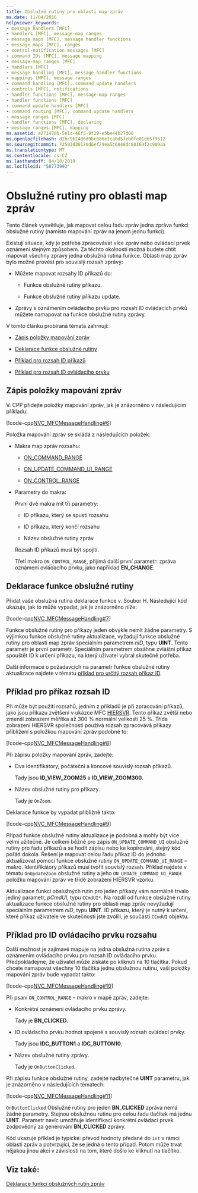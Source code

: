 ```yaml
---
title: Obslužné rutiny pro oblasti map zpráv
ms.date: 11/04/2016
helpviewer_keywords:
- message handlers [MFC]
- handlers [MFC], message-map ranges
- message maps [MFC], message handler functions
- message maps [MFC], ranges
- control-notification messages [MFC]
- command IDs [MFC], message mapping
- message-map ranges [MFC]
- handlers [MFC]
- message handling [MFC], message handler functions
- mappings [MFC], message ranges
- command handling [MFC], command update handlers
- controls [MFC], notifications
- handler functions [MFC], message-map ranges
- handler functions [MFC]
- command update handlers [MFC]
- command routing [MFC], command update handlers
- message ranges [MFC]
- handler functions [MFC], declaring
- message ranges [MFC], mapping
ms.assetid: a271478b-5e1c-46f5-9f29-e5be44b27d08
ms.openlocfilehash: d2bc961486d9bc686e1ca0d5feb0fe01d65f9512
ms.sourcegitcommit: 72583d30170d6ef29ea5c6848dc00169f2c909aa
ms.translationtype: MT
ms.contentlocale: cs-CZ
ms.lasthandoff: 04/18/2019
ms.locfileid: "58773993"
---
```

# <a name="handlers-for-message-map-ranges"></a>Obslužné rutiny pro oblasti map zpráv

Tento článek vysvětluje, jak mapovat celou řadu zpráv jedna zpráva funkci obslužné rutiny (namísto mapování zpráv na jenom jednu funkci).

Existují situace, kdy je potřeba zpracovávat více zpráv nebo ovládací prvek oznámení stejným způsobem. Za těchto okolností možná budete chtít mapovat všechny zprávy jedna obslužná rutina funkce. Oblasti map zpráv bylo možné provést pro souvislý rozsah zprávy:

- Můžete mapovat rozsahy ID příkazů do:

  - Funkce obslužné rutiny příkazu.

  - Funkce obslužné rutiny příkazu update.

- Zprávy s oznámením ovládacího prvku pro rozsah ID ovládacích prvků můžete namapovat na funkce obslužné rutiny zprávy.

V tomto článku probíraná témata zahrnují:

- [Zápis položky mapování zpráv](#_core_writing_the_message.2d.map_entry)

- [Deklarace funkce obslužné rutiny](#_core_declaring_the_handler_function)

- [Příklad pro rozsah ID příkazů](#_core_example_for_a_range_of_command_ids)

- [Příklad pro rozsah ID ovládacího prvku](#_core_example_for_a_range_of_control_ids)

##  <a name="_core_writing_the_message.2d.map_entry"></a> Zápis položky mapování zpráv

V. CPP přidejte položky mapování zpráv, jak je znázorněno v následujícím příkladu:

[!code-cpp[NVC_MFCMessageHandling#6](../mfc/codesnippet/cpp/handlers-for-message-map-ranges_1.cpp)]

Položka mapování zpráv se skládá z následujících položek:

- Makra map zpráv rozsahu:

  - [ON_COMMAND_RANGE](reference/message-map-macros-mfc.md#on_command_range)

  - [ON_UPDATE_COMMAND_UI_RANGE](reference/message-map-macros-mfc.md#on_update_command_ui_range)

  - [ON_CONTROL_RANGE](reference/message-map-macros-mfc.md#on_control_range)

- Parametry do makra:

  První dvě makra mít tři parametry:

  - ID příkazu, který se spustí rozsahu

  - ID příkazu, který končí rozsahu

  - Název obslužné rutiny zpráv

  Rozsah ID příkazů musí být spojití.

  Třetí makro `ON_CONTROL_RANGE`, přijímá další první parametr: zpráva oznámení ovládacího prvku, jako například **EN_CHANGE**.

##  <a name="_core_declaring_the_handler_function"></a> Deklarace funkce obslužné rutiny

Přidat vaše obslužná rutina deklarace funkce v. Soubor H. Následující kód ukazuje, jak to může vypadat, jak je znázorněno níže:

[!code-cpp[NVC_MFCMessageHandling#7](../mfc/codesnippet/cpp/handlers-for-message-map-ranges_2.h)]

Funkce obslužné rutiny pro příkazy jeden obvykle nemít žádné parametry. S výjimkou funkce obslužné rutiny aktualizace, vyžadují funkce obslužné rutiny pro oblasti map zpráv speciálním parametrem *nID*, typu **UINT**. Tento parametr je první parametr. Speciálním parametrem obsáhne zvláštní příkaz spouštět ID k určení příkazu, na který uživatel vybral skutečně potřeba.

Další informace o požadavcích na parametr funkce obslužné rutiny aktualizace najdete v tématu [příklad pro určitý rozsah příkaz ID](#_core_example_for_a_range_of_command_ids).

##  <a name="_core_example_for_a_range_of_command_ids"></a> Příklad pro příkaz rozsah ID

Při může být použití rozsahů, jedním z příkladů je při zpracování příkazů, jako jsou příkazu zvětšení v ukázce MFC [HIERSVR](../overview/visual-cpp-samples.md). Tento příkaz zvětší nebo zmenší zobrazení měřítka až 300 % normální velikosti 25 %. Třída zobrazení HIERSVR společnosti používá rozsah zpracovává příkazy přiblížení s položkou mapování zpráv podobné to:

[!code-cpp[NVC_MFCMessageHandling#8](../mfc/codesnippet/cpp/handlers-for-message-map-ranges_3.cpp)]

Při zápisu položky mapování zpráv, zadejte:

- Dva identifikátory, počáteční a koncové souvislý rozsah příkazů.

   Tady jsou **ID_VIEW_ZOOM25** a **ID_VIEW_ZOOM300**.

- Název obslužné rutiny pro příkazy.

   Tady je `OnZoom`.

Deklarace funkce by vypadat přibližně takto:

[!code-cpp[NVC_MFCMessageHandling#9](../mfc/codesnippet/cpp/handlers-for-message-map-ranges_4.h)]

Případ funkce obslužné rutiny aktualizace je podobná a mohly být více velmi užitečné. Je celkem běžné pro zápis `ON_UPDATE_COMMAND_UI` obslužné rutiny pro řadu příkazů a se hodit zápisu nebo ke kopírování, stejný kód pořád dokola. Řešení je mapovat celou řadu příkaz ID do jednoho aktualizovat pomocí funkce obslužné rutiny `ON_UPDATE_COMMAND_UI_RANGE` – makro. Identifikátory příkazů musí tvořit souvislý rozsah. Příklad najdete v tématu `OnUpdateZoom` obslužné rutiny a jeho `ON_UPDATE_COMMAND_UI_RANGE` položku mapování zpráv ve třídě zobrazení HIERSVR vzorku.

Aktualizace funkcí obslužných rutin pro jeden příkazy vám normálně trvalo jediný parametr, *pCmdUI*, typu `CCmdUI*`. Na rozdíl od funkce obslužné rutiny aktualizace funkce obslužné rutiny pro oblasti map zpráv nevyžadují speciálním parametrem *nID*, typu **UINT**. ID příkazu, který je nutný k určení, které příkaz uživatele ve skutečnosti jste zvolili, je součástí `CCmdUI` objektu.

##  <a name="_core_example_for_a_range_of_control_ids"></a> Příklad pro ID ovládacího prvku rozsahu

Další možnost je zajímavé mapuje na jedna obslužná rutina zpráv s oznámením ovládacího prvku pro rozsah ID ovládacího prvku. Předpokládejme, že uživatel může získáte po kliknutí na 10 tlačítka. Pokud chcete namapovat všechny 10 tlačítka jednu obslužnou rutinu, vaší položky mapování zpráv bude vypadat takto:

[!code-cpp[NVC_MFCMessageHandling#10](../mfc/codesnippet/cpp/handlers-for-message-map-ranges_5.cpp)]

Při psaní `ON_CONTROL_RANGE` – makro v mapě zpráv, zadejte:

- Konkrétní oznámení ovládacího prvku zprávy.

   Tady je **BN_CLICKED**.

- ID ovládacího prvku hodnot spojené s souvislý rozsah ovládací prvky.

   Tady jsou **IDC_BUTTON1** a **IDC_BUTTON10**.

- Název obslužné rutiny zprávy.

   Tady je `OnButtonClicked`.

Při zápisu funkce obslužné rutiny, zadejte nadbytečné **UINT** parametru, jak je znázorněno v následujících tématech:

[!code-cpp[NVC_MFCMessageHandling#11](../mfc/codesnippet/cpp/handlers-for-message-map-ranges_6.cpp)]

`OnButtonClicked` Obslužné rutiny pro jeden **BN_CLICKED** zpráva nemá žádné parametry. Stejnou obslužnou rutinu pro celou řadu tlačítek má jednu **UINT**. Parametr navíc umožňuje identifikaci konkrétní ovládací prvek zodpovědný za generování **BN_CLICKED** zprávy.

Kód ukazuje příklad je typické: převod hodnoty předané do `int` v rámci oblasti zpráv a potvrzující, že se jedná o tento případ. Potom může trvat nějakou jinou akci v závislosti na tom, které došlo ke kliknutí na tlačítko.

## <a name="see-also"></a>Viz také:

[Deklarace funkcí obslužných rutin zpráv](../mfc/declaring-message-handler-functions.md)
